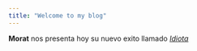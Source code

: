```yaml
---
title: "Welcome to my blog"
---
```

**Morat** nos presenta hoy su nuevo exito llamado [*Idiota*](https://www.youtube.com/watch?v=wxIU03Llxwg)

